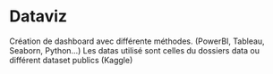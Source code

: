 # Dataviz

Création de dashboard avec différente méthodes. (PowerBI, Tableau, Seaborn, Python...)
Les datas utilisé sont celles du dossiers data ou différent dataset publics (Kaggle)
